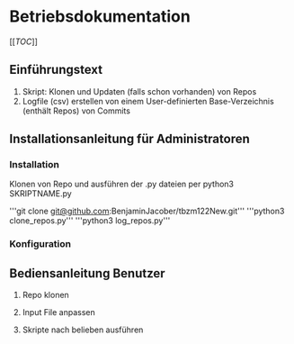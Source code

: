 # Betriebsdokumentation
[[_TOC_]]
## Einführungstext 

1. Skript: Klonen und Updaten (falls schon vorhanden) von Repos
2. Logfile (csv) erstellen von einem User-definierten Base-Verzeichnis (enthält Repos) von Commits

## Installationsanleitung für Administratoren

### Installation

Klonen von Repo und ausführen der .py dateien per python3 SKRIPTNAME.py

'''git clone git@github.com:BenjaminJacober/tbzm122New.git'''
'''python3 clone_repos.py'''
'''python3 log_repos.py'''

### Konfiguration



## Bediensanleitung Benutzer

1. Repo klonen

2. Input File anpassen

3. Skripte nach belieben ausführen
